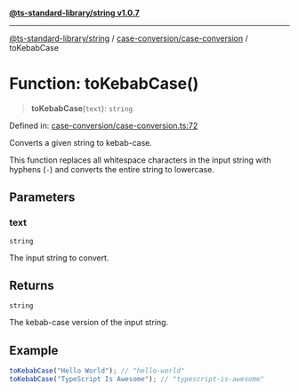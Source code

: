 [**@ts-standard-library/string v1.0.7**](../../../README.md)

***

[@ts-standard-library/string](../../../modules.md) / [case-conversion/case-conversion](../README.md) / toKebabCase

# Function: toKebabCase()

> **toKebabCase**(`text`): `string`

Defined in: [case-conversion/case-conversion.ts:72](https://github.com/gabaudette/ts-stdlib/blob/be448e6a9d9c20c6c2f27f6550ce4e65fc8c9b89/packages/string/src/case-conversion/case-conversion.ts#L72)

Converts a given string to kebab-case.

This function replaces all whitespace characters in the input string with hyphens (`-`)
and converts the entire string to lowercase.

## Parameters

### text

`string`

The input string to convert.

## Returns

`string`

The kebab-case version of the input string.

## Example

```typescript
toKebabCase("Hello World"); // "hello-world"
toKebabCase("TypeScript Is Awesome"); // "typescript-is-awesome"
```
